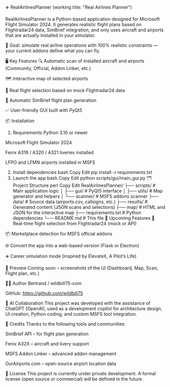 ✈️ RealAirlinesPlanner (working title: "Real Airlines Planner")

RealAirlinesPlanner is a Python-based application designed for Microsoft Flight Simulator 2024. It generates realistic flight plans based on Flightradar24 data, SimBrief integration, and only uses aircraft and airports that are actually installed in your simulator.

🧠 Goal: simulate real airline operations with 100% realistic constraints — your current addons define what you can fly.

🖥️ Key Features
🔍 Automatic scan of installed aircraft and airports (Community, Official, Addon Linker, etc.)

🗺️ Interactive map of selected airports

🛫 Real flight selection based on mock Flightradar24 data

🧾 Automatic SimBrief flight plan generation

✅ User-friendly GUI built with PyQt5

📦 Installation
1. Requirements
Python 3.10 or newer

Microsoft Flight Simulator 2024

Fenix A319 / A320 / A321 liveries installed

LFPO and LFMN airports installed in MSFS

2. Install dependencies
bash
Copy
Edit
pip install -r requirements.txt
3. Launch the app
bash
Copy
Edit
python scripts/gui/main_gui.py
🗂️ Project Structure
perl
Copy
Edit
RealAirlinesPlanner/
├── scripts/               # Main application logic
│   ├── gui/               # PyQt5 interface
│   ├── utils/             # Map generator and helpers
│   └── scanner/           # MSFS addons scanner
├── data/                  # Source data (airports.csv, callsigns, etc.)
├── results/               # Generated content (JSON scans and selections)
├── map/                   # HTML and JSON for the interactive map
├── requirements.txt       # Python dependencies
└── README.md              # This file
🚧 Upcoming Features
📍 Real-time flight selection from Flightradar24 (mock or API)

📦 Marketplace detection for MSFS official addons

🌐 Convert the app into a web-based version (Flask or Electron)

✈️ Career simulation mode (inspired by ElevateX, A Pilot’s Life)

📸 Preview
Coming soon – screenshots of the UI (Dashboard, Map, Scan, Flight plan, etc.)

👨‍💻 Author
Bertrand / wildbill75-com

GitHub: https://github.com/wildbill75

🤖 AI Collaboration
This project was developed with the assistance of ChatGPT (OpenAI), used as a development copilot for architecture design, UI creation, Python coding, and custom MSFS tool integration.

🙏 Credits
Thanks to the following tools and communities:

SimBrief API – for flight plan generation

Fenix A32X – aircraft and livery support

MSFS Addon Linker – advanced addon management

OurAirports.com – open-source airport location data

📄 License
This project is currently under private development.
A formal license (open source or commercial) will be defined in the future.
